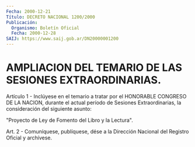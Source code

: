 ```yaml
---
Fecha: 2000-12-21
Título: DECRETO NACIONAL 1200/2000
Publicación:
  Organismo: Boletín Oficial
  Fecha: 2000-12-28
SAIJ: https://www.saij.gob.ar/DN20000001200
---
```

# AMPLIACION DEL TEMARIO DE LAS SESIONES EXTRAORDINARIAS.

<a id="1"></a>
Artículo 1 - Inclúyese en el temario a tratar por el HONORABLE CONGRESO DE LA NACION, durante el actual período de Sesiones Extraordinarias, la consideración del siguiente asunto:

"Proyecto de Ley de Fomento del Libro y la Lectura".

<a id="2"></a>
Art. 2 - Comuníquese, publíquese, dése a la Dirección Nacional del Registro Oficial y archívese.